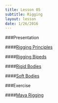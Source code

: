 ```yaml
---
title: Lesson 05
subtitle: Rigging
layout: lesson
date: 1/26/2016
---
```


###Presentation

####<a href="/3d-digital-art-and-design--oer/presentations/maya-rigging-principles.html"><span class="exercise-title">Rigging Principles</span></a>

####<a href="/3d-digital-art-and-design--oer/presentations/maya-rigging-bipeds.html"><span class="exercise-title">Rigging Bipeds</span></a>

####<a href="/3d-digital-art-and-design--oer/presentations/maya-rigging-rigid-bodies.html"><span class="exercise-title">Rigid Bodies</span></a>

####<a href="/3d-digital-art-and-design--oer/presentations/maya-rigging-soft-bodies.html"><span class="exercise-title">Soft Bodies</span></a>

###Exercise

####<a href="/3d-digital-art-and-design--oer/exercises/maya-rigging/maya-rigging.html"><span class="exercise-title">Maya Rigging</span></a>